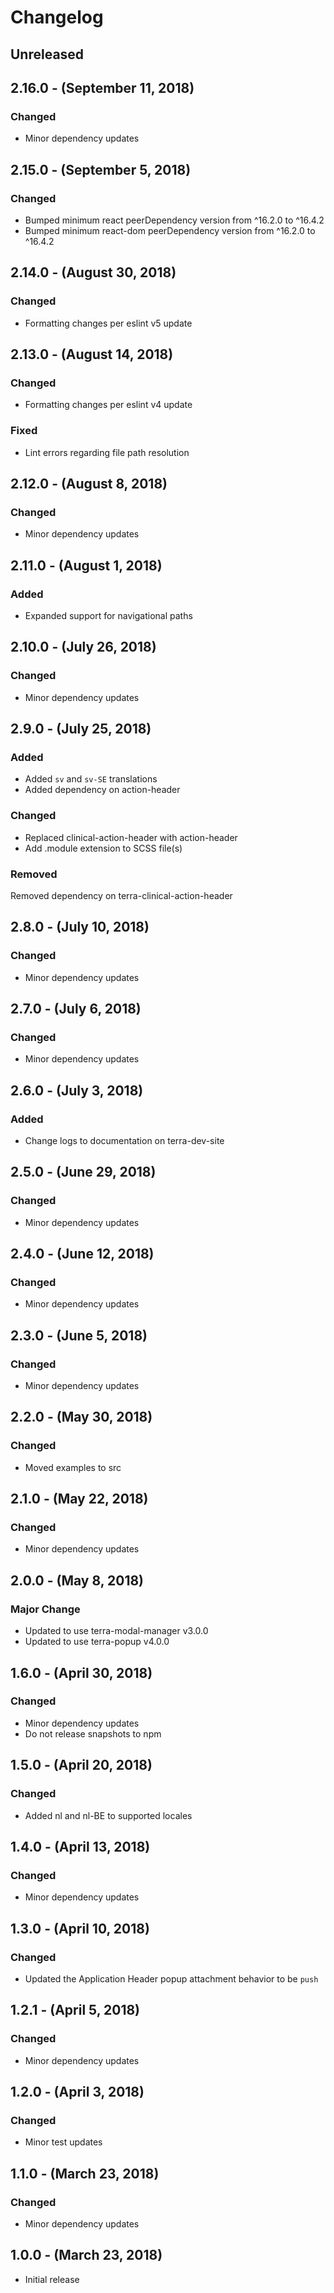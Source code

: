 Changelog
=========

Unreleased
----------

2.16.0 - (September 11, 2018)
------------------
### Changed
* Minor dependency updates

2.15.0 - (September 5, 2018)
------------------
### Changed
* Bumped minimum react peerDependency version from ^16.2.0 to ^16.4.2
* Bumped minimum react-dom peerDependency version from ^16.2.0 to ^16.4.2

2.14.0 - (August 30, 2018)
------------------
### Changed
* Formatting changes per eslint v5 update

2.13.0 - (August 14, 2018)
------------------
### Changed
* Formatting changes per eslint v4 update

### Fixed
* Lint errors regarding file path resolution

2.12.0 - (August 8, 2018)
------------------
### Changed
* Minor dependency updates

2.11.0 - (August 1, 2018)
------------------
### Added
* Expanded support for navigational paths

2.10.0 - (July 26, 2018)
------------------
### Changed
* Minor dependency updates

2.9.0 - (July 25, 2018)
------------------
### Added
* Added `sv` and `sv-SE` translations
* Added dependency on action-header

### Changed
* Replaced clinical-action-header with action-header
* Add .module extension to SCSS file(s)

### Removed
Removed dependency on terra-clinical-action-header

2.8.0 - (July 10, 2018)
------------------
### Changed
* Minor dependency updates

2.7.0 - (July 6, 2018)
------------------
### Changed
* Minor dependency updates

2.6.0 - (July 3, 2018)
------------------
### Added
* Change logs to documentation on terra-dev-site

2.5.0 - (June 29, 2018)
------------------
### Changed
* Minor dependency updates

2.4.0 - (June 12, 2018)
------------------
### Changed
* Minor dependency updates

2.3.0 - (June 5, 2018)
------------------
### Changed
* Minor dependency updates

2.2.0 - (May 30, 2018)
------------------
### Changed
* Moved examples to src

2.1.0 - (May 22, 2018)
------------------
### Changed
* Minor dependency updates

2.0.0 - (May 8, 2018)
------------------
### Major Change
* Updated to use terra-modal-manager v3.0.0
* Updated to use terra-popup v4.0.0

1.6.0 - (April 30, 2018)
------------------
### Changed
* Minor dependency updates
* Do not release snapshots to npm

1.5.0 - (April 20, 2018)
------------------
### Changed
* Added nl and nl-BE to supported locales

1.4.0 - (April 13, 2018)
------------------
### Changed
* Minor dependency updates

1.3.0 - (April 10, 2018)
-----------------
### Changed
* Updated the Application Header popup attachment behavior to be `push`

1.2.1 - (April 5, 2018)
------------------
### Changed
* Minor dependency updates

1.2.0 - (April 3, 2018)
------------------
### Changed
* Minor test updates

1.1.0 - (March 23, 2018)
------------------
### Changed
* Minor dependency updates

1.0.0 - (March 23, 2018)
------------------
* Initial release
